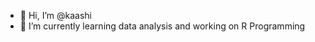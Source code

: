 - 👋 Hi, I’m @kaashi
- 🌱 I’m currently learning data analysis and working on R Programming



<!---
kaashi94/kaashi94 is a ✨ special ✨ repository because its `README.md` (this file) appears on your GitHub profile.
You can click the Preview link to take a look at your changes.
--->
